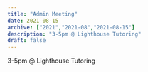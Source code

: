 ```yaml
---
title: "Admin Meeting"
date: 2021-08-15
archive: ["2021","2021-08","2021-08-15"]
description: "3-5pm @ Lighthouse Tutoring"
draft: false 
---
```


3-5pm @ Lighthouse Tutoring
